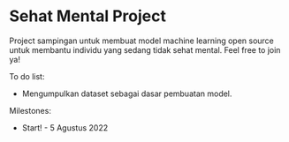 # Sehat Mental Project

Project sampingan untuk membuat model machine learning open source untuk membantu individu yang sedang tidak sehat mental. Feel free to join ya!

To do list:
* Mengumpulkan dataset sebagai dasar pembuatan model.

Milestones:
* Start! - 5 Agustus 2022
